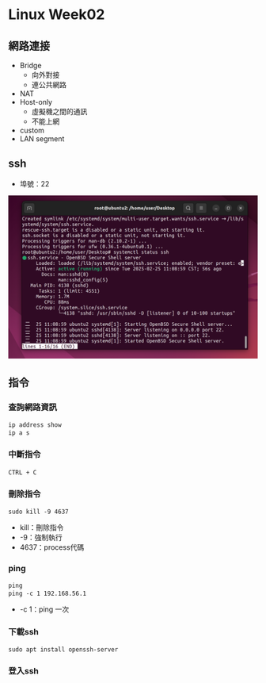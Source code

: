 # Linux Week02

## 網路連接
- Bridge
  - 向外對接
  - 連公共網路
- NAT
- Host-only
  - 虛擬機之間的通訊
  - 不能上網
- custom
- LAN segment

## ssh

- 埠號：22

![connect](pic\connect.png)

## 指令

### 查詢網路資訊
```
ip address show
ip a s
```

### 中斷指令
```
CTRL + C
```

### 刪除指令
```
sudo kill -9 4637
```
- kill：刪除指令
- -9：強制執行
- 4637：process代碼

### ping
```
ping
ping -c 1 192.168.56.1
```
- -c 1：ping 一次

### 下載ssh
```
sudo apt install openssh-server
```

### 登入ssh
```

```





